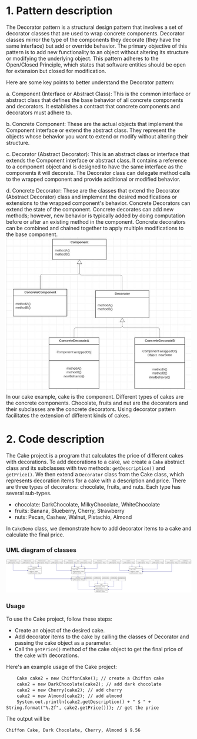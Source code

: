 # 1. Pattern description

The Decorator pattern is a structural design pattern that involves a set of decorator classes that are used to wrap concrete components. Decorator classes mirror the type of the components they decorate (they have the same interface) but add or override behavior. The primary objective of this pattern is to add new functionality to an object without altering its structure or modifying the underlying object. This pattern adheres to the Open/Closed Principle, which states that software entities should be open for extension but closed for modification. 

Here are some key points to better understand the Decorator pattern: 

a. Component (Interface or Abstract Class): This is the common interface or abstract class that defines the base behavior of all concrete components and decorators. It establishes a contract that concrete components and decorators must adhere to. 

b. Concrete Component: These are the actual objects that implement the Component interface or extend the abstract class. They represent the objects whose behavior you want to extend or modify without altering their structure. 

c. Decorator (Abstract Decorator): This is an abstract class or interface that extends the Component interface or abstract class. It contains a reference to a component object and is designed to have the same interface as the components it will decorate. The Decorator class can delegate method calls to the wrapped component and provide additional or modified behavior. 

d. Concrete Decorator: These are the classes that extend the Decorator (Abstract Decorator) class and implement the desired modifications or extensions to the wrapped component's behavior. 
Concrete Decorators can extend the state of the component. 
Concrete decorates can add new methods; however, new behavior is typically added by doing computation before or after an existing method in the component. 
Concrete decorators can be combined and chained together to apply multiple modifications to the base component.
![diagram](res/diagram.jpg) 
In our cake example, cake is the component. Different types of cakes are the concrete components. Chocolate, fruits and nut are the decorators and their subclasses are the concrete decorators. Using decorator pattern facilitates the extension of different kinds of cakes.

# 2. Code description
The Cake project is a program that calculates the price of different cakes with decorations.
To add decorations to a cake, we create a `Cake` abstract class and its subclasses with two methods: `getDescription()` and `getPrice()`.
We then extend a `Decorator` class from the Cake class, which represents decoration items for a cake with a description and price. 
There are three types of decorators: chocolate, fruits, and nuts. Each type has several sub-types.
-	chocolate: DarkChocolate, MilkyChocolate, WhiteChocolate
-	fruits: Banana, Blueberry, Cherry, Strawberry
-	nuts: Pecan, Cashew, Walnut, Pistachio, Almond

In `CakeDemo` class, we demonstrate how to add decorator items to a cake and calculate the final price.
### UML diagram of classes
![diagram](res/diagram2.png)
### Usage
To use the Cake project, follow these steps:
- Create an object of the desired cake.
- Add decorator items to the cake by calling the classes of Decorator and passing the cake object as a parameter.
- Call the `getPrice()` method of the cake object to get the final price of the cake with decorations.

Here's an example usage of the Cake project:
```
    Cake cake2 = new ChiffonCake(); // create a Chiffon cake
    cake2 = new DarkChocolate(cake2); // add dark chocolate
    cake2 = new Cherry(cake2); // add cherry
    cake2 = new Almond(cake2); // add almond
    System.out.println(cake2.getDescription() + " $ " + String.format("%.2f", cake2.getPrice())); // get the price
```
The output will be
```
Chiffon Cake, Dark Chocolate, Cherry, Almond $ 9.56
```


